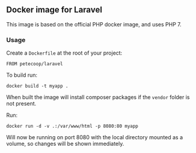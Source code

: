## Docker image for Laravel

This image is based on the official PHP docker image, and uses PHP 7.

### Usage

Create a `Dockerfile` at the root of your project:
```
FROM petecoop/laravel
```

To build run:
```
docker build -t myapp .
```

When built the image will install composer packages if the `vendor` folder is not present.

Run:
```
docker run -d -v .:/var/www/html -p 8080:80 myapp
```

Will now be running on port 8080 with the local directory mounted as a volume, so changes will be shown immediately.